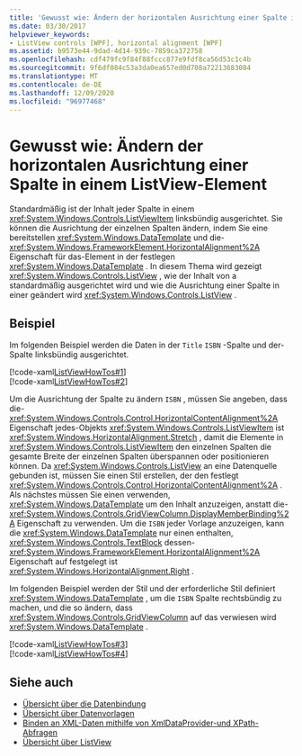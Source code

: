 ```yaml
---
title: 'Gewusst wie: Ändern der horizontalen Ausrichtung einer Spalte in einem ListView-Element'
ms.date: 03/30/2017
helpviewer_keywords:
- ListView controls [WPF], horizontal alignment [WPF]
ms.assetid: b9573e44-9dad-4d14-939c-7859ca372758
ms.openlocfilehash: cdf479fc9f84f88fccc877e9fdf8ca56d53c1c4b
ms.sourcegitcommit: 9f6df084c53a3da0ea657ed0d708a72213683084
ms.translationtype: MT
ms.contentlocale: de-DE
ms.lasthandoff: 12/09/2020
ms.locfileid: "96977468"
---
```

# <a name="how-to-change-the-horizontal-alignment-of-a-column-in-a-listview"></a>Gewusst wie: Ändern der horizontalen Ausrichtung einer Spalte in einem ListView-Element
Standardmäßig ist der Inhalt jeder Spalte in einem <xref:System.Windows.Controls.ListViewItem> linksbündig ausgerichtet. Sie können die Ausrichtung der einzelnen Spalten ändern, indem Sie eine bereitstellen <xref:System.Windows.DataTemplate> und die- <xref:System.Windows.FrameworkElement.HorizontalAlignment%2A> Eigenschaft für das-Element in der festlegen <xref:System.Windows.DataTemplate> . In diesem Thema wird gezeigt <xref:System.Windows.Controls.ListView> , wie der Inhalt von a standardmäßig ausgerichtet wird und wie die Ausrichtung einer Spalte in einer geändert wird <xref:System.Windows.Controls.ListView> .  
  
## <a name="example"></a>Beispiel  
 Im folgenden Beispiel werden die Daten in der `Title` `ISBN` -Spalte und der-Spalte linksbündig ausgerichtet.  
  
 [!code-xaml[ListViewHowTos#1](~/samples/snippets/csharp/VS_Snippets_Wpf/ListViewHowTos/CSharp/Window1.xaml#1)]  
[!code-xaml[ListViewHowTos#2](~/samples/snippets/csharp/VS_Snippets_Wpf/ListViewHowTos/CSharp/Window1.xaml#2)]  
  
 Um die Ausrichtung der Spalte zu ändern `ISBN` , müssen Sie angeben, dass die- <xref:System.Windows.Controls.Control.HorizontalContentAlignment%2A> Eigenschaft jedes-Objekts <xref:System.Windows.Controls.ListViewItem> ist <xref:System.Windows.HorizontalAlignment.Stretch> , damit die Elemente in <xref:System.Windows.Controls.ListViewItem> den einzelnen Spalten die gesamte Breite der einzelnen Spalten überspannen oder positionieren können. Da <xref:System.Windows.Controls.ListView> an eine Datenquelle gebunden ist, müssen Sie einen Stil erstellen, der den festlegt <xref:System.Windows.Controls.Control.HorizontalContentAlignment%2A> . Als nächstes müssen Sie einen verwenden, <xref:System.Windows.DataTemplate> um den Inhalt anzuzeigen, anstatt die- <xref:System.Windows.Controls.GridViewColumn.DisplayMemberBinding%2A> Eigenschaft zu verwenden. Um die `ISBN` jeder Vorlage anzuzeigen, kann die <xref:System.Windows.DataTemplate> nur einen enthalten, <xref:System.Windows.Controls.TextBlock> dessen- <xref:System.Windows.FrameworkElement.HorizontalAlignment%2A> Eigenschaft auf festgelegt ist <xref:System.Windows.HorizontalAlignment.Right> .  
  
 Im folgenden Beispiel werden der Stil und der erforderliche Stil definiert <xref:System.Windows.DataTemplate> , um die `ISBN` Spalte rechtsbündig zu machen, und die so ändern, dass <xref:System.Windows.Controls.GridViewColumn> auf das verwiesen wird <xref:System.Windows.DataTemplate> .  
  
 [!code-xaml[ListViewHowTos#3](~/samples/snippets/csharp/VS_Snippets_Wpf/ListViewHowTos/CSharp/Window1.xaml#3)]  
[!code-xaml[ListViewHowTos#4](~/samples/snippets/csharp/VS_Snippets_Wpf/ListViewHowTos/CSharp/Window1.xaml#4)]  
  
## <a name="see-also"></a>Siehe auch

- [Übersicht über die Datenbindung](/dotnet/desktop-wpf/data/data-binding-overview)
- [Übersicht über Datenvorlagen](../data/data-templating-overview.md)
- [Binden an XML-Daten mithilfe von XmlDataProvider-und XPath-Abfragen](../data/how-to-bind-to-xml-data-using-an-xmldataprovider-and-xpath-queries.md)
- [Übersicht über ListView](listview-overview.md)
